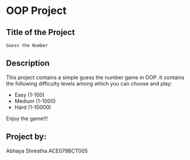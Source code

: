 # OOP Project 
## Title of the Project
    Guess the Number

## Description
This project contains a simple guess the number game in OOP.
It contains the following difficulty levels among which you can choose and play:
+ Easy (1-100) 
+ Medium (1-1000)
+ Hard (1-10000)

Enjoy the game!!!
## Project by:
Abhaya Shrestha
ACE079BCT005
